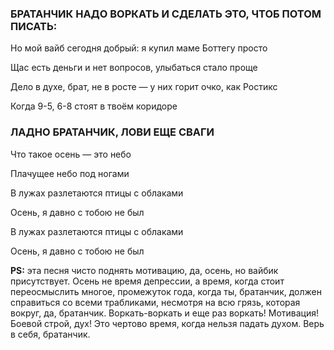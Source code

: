 ### БРАТАНЧИК НАДО ВОРКАТЬ И СДЕЛАТЬ ЭТО, ЧТОБ ПОТОМ ПИСАТЬ:

Но мой вайб сегодня добрый: я купил маме Боттегу просто

Щас есть деньги и нет вопросов, улыбаться стало проще

Дело в духе, брат, не в росте — у них горит очко, как Ростикс

Когда 9-5, 6-8 стоят в твоём коридоре

### ЛАДНО БРАТАНЧИК, ЛОВИ ЕЩЕ СВАГИ

Что такое осень — это небо

Плачущее небо под ногами

В лужах разлетаются птицы с облаками

Осень, я давно с тобою не был

В лужах разлетаются птицы с облаками

Осень, я давно с тобою не был

**PS:** эта песня чисто поднять мотивацию, да, осень, но вайбик присутствует. Осень не время депрессии, а время, когда стоит переосмыслить многое, промежуток года, когда ты, братанчик, 
должен справиться со всеми трабликами, несмотря на всю грязь, которая вокруг, да, братанчик. Воркать-воркать и еще раз воркать! Мотивация! Боевой строй, дух! Это чертово время, когда нельзя падать духом.
Верь в себя, братанчик. 
